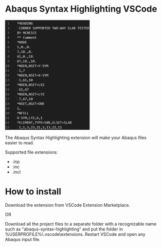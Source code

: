 # Abaqus Syntax Highlighting VSCode
![DEMO](https://github.com/MartinHvi/abaqus-syntax-highlighting/blob/main/images/SyntaxHighlighting.gif?raw=true)

The Abaqus Syntax Highlighting extension will make your Abaqus files easier to read.

Supported file extensions:
* .inp
* .inc
* .incl
# How to install
Download the extension from VSCode Extension Marketplace.

OR

Download all the project files to a separate folder with a recognizable name such as "abaqus-syntax-highlighting" and put the folder in %USERPROFILE%\\.vscode\extensions.
Restart VSCode and open any Abaqus input file.
